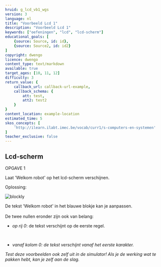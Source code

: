 ```yaml
---
hruid: g_lcd_vb1_wgs
version: 3
language: nl
title: "Voorbeeld Lcd 1"
description: "Voorbeeld Lcd 1"
keywords: ["oefeningen", "lcd", "lcd-scherm"]
educational_goals: [
    {source: Source, id: id}, 
    {source: Source2, id: id2}
]
copyright: dwengo
licence: dwengo
content_type: text/markdown
available: true
target_ages: [10, 11, 12]
difficulty: 3
return_value: {
    callback_url: callback-url-example,
    callback_schema: {
        att: test,
        att2: test2
    }
}
content_location: example-location
estimated_time: 5
skos_concepts: [
    'http://ilearn.ilabt.imec.be/vocab/curr1/s-computers-en-systemen'
]
teacher_exclusive: false
---
```

## Lcd-scherm

OPGAVE 1

Laat 'Welkom robot' op het lcd-scherm verschijnen.

Oplossing:

![blockly](@learning-object/lcd_m1/nl/3)

<div class="alert alert-box alert-success">
De tekst 'Welkom robot' in het blauwe blokje kan je aanpassen.<br><br>
De twee nullen eronder zijn ook van belang:<br>
<ul><li><em>op rij 0</em>: de tekst verschijnt op de eerste regel.</li></ul><br>
<ul><li><em> vanaf kolom 0: de tekst verschijnt vanaf het eerste karakter.</li></ul>
</div>

<div class="alert alert-box alert-warning">
<em>Test deze voorbeelden ook zelf uit in de simulator! Als je de werking wat te pakken hebt, kan je zelf aan de slag.</em>
</div>